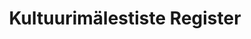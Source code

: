 ---
schema: default
title: Kultuurimälestiste Register
notes: Registrist leiate informatsiooni kõikide Eestis riikliku kaitse all olevate mälestiste kohta.
department: ''
category:
  - Culture
resources:
  - name: Rest API
    url: 'http://register.muinas.ee/rest/v1/monuments?'
    format: JSON
license: 'http://opendatacommons.org/licenses/pddl/'
date_issued: 10/02/2015
date_modified: 10/02/2015
organization: Muinsuskaitseamet
maintainer_name: Urve Russow
maintainer_email: urve.russow@muinas.ee
maintainer_phone: '6403012'
legacy_url: 'https://opendata.riik.ee/en/dataset/kultuurimalestiste-register'
---